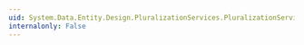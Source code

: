 ```yaml
---
uid: System.Data.Entity.Design.PluralizationServices.PluralizationService.Pluralize(System.String)
internalonly: False
---
```

